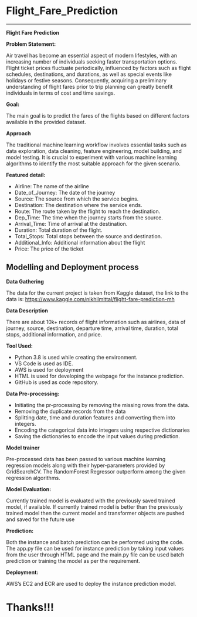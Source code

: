  # Flight_Fare_Prediction
 ***********************
 **Flight Fare Prediction**

**Problem Statement:**

Air travel has become an essential aspect of modern lifestyles, with an increasing number of individuals seeking faster transportation options. Flight ticket prices fluctuate periodically, influenced by factors such as flight schedules, destinations, and durations, as well as special events like holidays or festive seasons. Consequently, acquiring a preliminary understanding of flight fares prior to trip planning can greatly benefit individuals in terms of cost and time savings.

**Goal:**
 
 The main goal is to predict the fares of the flights based on different factors available in the provided dataset.

 **Approach**

 The traditional machine learning workflow involves essential tasks such as data exploration, data cleaning, feature engineering, model building, and model testing. It is crucial to experiment with various machine learning algorithms to identify the most suitable approach for the given scenario.

 **Featured detail:**

* Airline: The name of the airline
* Date_of_Journey: The date of the journey
* Source: The source from which the service begins.
* Destination: The destination where the service ends.
* Route: The route taken by the flight to reach the destination.
* Dep_Time: The time when the journey starts from the source.
* Arrival_Time: Time of arrival at the destination.
* Duration: Total duration of the flight.
* Total_Stops: Total stops between the source and destination.
* Additional_Info: Additional information about the flight
* Price: The price of the ticket

 ## Modelling and Deployment process

 **Data Gathering**

The data for the current project is taken from Kaggle dataset, the link to the data is: 
https://www.kaggle.com/nikhilmittal/flight-fare-prediction-mh

**Data Description**

There are about 10k+ records of flight information such as airlines, data of journey, source, 
destination, departure time, arrival time, duration, total stops, additional information, and 
price. 

**Tool Used:**

* Python 3.8 is used while creating the environment. 
* VS Code is used as IDE.
* AWS is used for deployment
* HTML is used for developing the webpage for the instance prediction.
* GitHub is used as code repository.

**Data Pre-processing:**
 
* Initiating the pr-processing by removing the missing rows from the data.
* Removing the duplicate records from the data
* Splitting date, time and duration features and converting them into integers.
* Encoding the categorical data into integers using respective dictionaries
* Saving the dictionaries to encode the input values during prediction.

**Model trainer**

Pre-processed data has been passed to various machine learning regression models along with their hyper-parameters provided by GridSearchCV. The RandomForest Regressor outperform among the given regression algorithms.

**Model Evaluation:**

Currently trained model is evaluated with the previously saved trained model, if available. If currently trained model is better than the previously trained model then the current model and transformer objects are pushed and saved for the future use

**Prediction:**

Both the instance and batch prediction can be performed using the code. The app.py file can be used for instance prediction by taking input values from the user through HTML page and the main.py file can be used batch prediction or training the model as per the requirement.

**Deployment:**

AWS’s EC2 and ECR are used to deploy the instance prediction model.

# Thanks!!!

 
